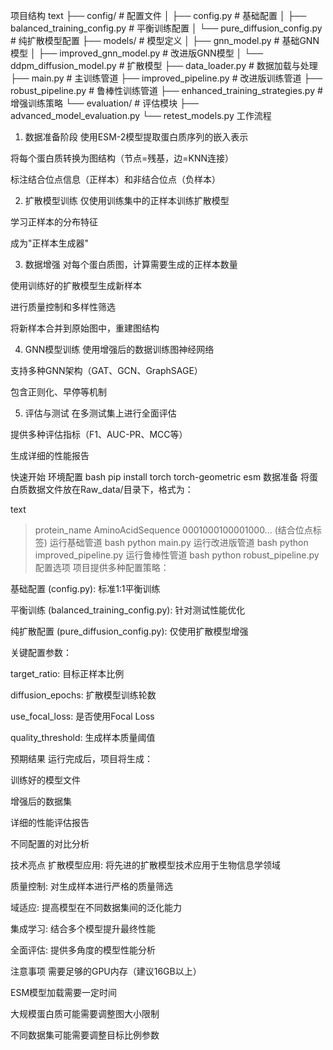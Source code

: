 项目结构
text
├── config/                    # 配置文件
│   ├── config.py              # 基础配置
│   ├── balanced_training_config.py    # 平衡训练配置
│   └── pure_diffusion_config.py       # 纯扩散模型配置
├── models/                    # 模型定义
│   ├── gnn_model.py           # 基础GNN模型
│   ├── improved_gnn_model.py  # 改进版GNN模型
│   └── ddpm_diffusion_model.py # 扩散模型
├── data_loader.py             # 数据加载与处理
├── main.py                    # 主训练管道
├── improved_pipeline.py       # 改进版训练管道
├── robust_pipeline.py         # 鲁棒性训练管道
├── enhanced_training_strategies.py  # 增强训练策略
└── evaluation/                # 评估模块
    ├── advanced_model_evaluation.py
    └── retest_models.py
工作流程
1. 数据准备阶段
使用ESM-2模型提取蛋白质序列的嵌入表示

将每个蛋白质转换为图结构（节点=残基，边=KNN连接）

标注结合位点信息（正样本）和非结合位点（负样本）

2. 扩散模型训练
仅使用训练集中的正样本训练扩散模型

学习正样本的分布特征

成为"正样本生成器"

3. 数据增强
对每个蛋白质图，计算需要生成的正样本数量

使用训练好的扩散模型生成新样本

进行质量控制和多样性筛选

将新样本合并到原始图中，重建图结构

4. GNN模型训练
使用增强后的数据训练图神经网络

支持多种GNN架构（GAT、GCN、GraphSAGE）

包含正则化、早停等机制

5. 评估与测试
在多测试集上进行全面评估

提供多种评估指标（F1、AUC-PR、MCC等）

生成详细的性能报告

快速开始
环境配置
bash
pip install torch torch-geometric esm
数据准备
将蛋白质数据文件放在Raw_data/目录下，格式为：

text
>protein_name
AminoAcidSequence
0001000100001000... (结合位点标签)
运行基础管道
bash
python main.py
运行改进版管道
bash
python improved_pipeline.py
运行鲁棒性管道
bash
python robust_pipeline.py
配置选项
项目提供多种配置策略：

基础配置 (config.py): 标准1:1平衡训练

平衡训练 (balanced_training_config.py): 针对测试性能优化

纯扩散配置 (pure_diffusion_config.py): 仅使用扩散模型增强

关键配置参数：

target_ratio: 目标正样本比例

diffusion_epochs: 扩散模型训练轮数

use_focal_loss: 是否使用Focal Loss

quality_threshold: 生成样本质量阈值

预期结果
运行完成后，项目将生成：

训练好的模型文件

增强后的数据集

详细的性能评估报告

不同配置的对比分析

技术亮点
扩散模型应用: 将先进的扩散模型技术应用于生物信息学领域

质量控制: 对生成样本进行严格的质量筛选

域适应: 提高模型在不同数据集间的泛化能力

集成学习: 结合多个模型提升最终性能

全面评估: 提供多角度的模型性能分析

注意事项
需要足够的GPU内存（建议16GB以上）

ESM模型加载需要一定时间

大规模蛋白质可能需要调整图大小限制

不同数据集可能需要调整目标比例参数
